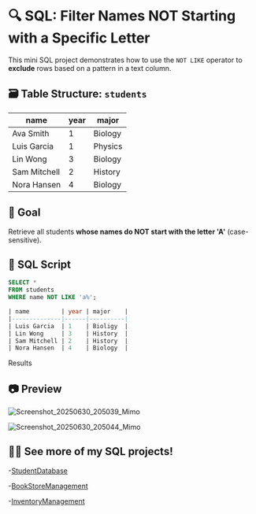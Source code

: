 # 🔍 SQL: Filter Names NOT Starting with a Specific Letter

This mini SQL project demonstrates how to use the `NOT LIKE` operator to **exclude** rows based on a pattern in a text column.

## 🗃️ Table Structure: `students`

| name         | year | major    |
|--------------|------|----------|
| Ava Smith    | 1    | Biology  |
| Luis Garcia  | 1    | Physics  |
| Lin Wong     | 3    | Biology  |
| Sam Mitchell | 2    | History  |
| Nora Hansen  | 4    | Biology  |

## 🧠 Goal

Retrieve all students **whose names do NOT start with the letter 'A'** (case-sensitive).

## 🧾 SQL Script

```sql
SELECT *
FROM students
WHERE name NOT LIKE 'a%';
```
```sql
| name         | year | major    |
|--------------|------|----------|
| Luis Garcia  | 1    | Bioligy  |
| Lin Wong     | 3    | History  |
| Sam Mitchell | 2    | History  |
| Nora Hansen  | 4    | Biology  |
```
Results 

## 📷 Preview 
![Screenshot_20250630_205039_Mimo](https://github.com/user-attachments/assets/ee50a2cf-9555-4a1a-b38f-a7865cec0535)

![Screenshot_20250630_205044_Mimo](https://github.com/user-attachments/assets/11a75275-1122-4df0-aa1f-aaf319288719)

## 💁‍♀️ See more of my SQL projects!
-[StudentDatabase](https://github.com/Fahim-Dot-Com/StudentGradesDatabase)

-[BookStoreManagement](https://github.com/Fahim-Dot-Com/BookStoreOrders)

-[InventoryManagement](https://github.com/Fahim-Dot-Com/InventoryManagement-)



